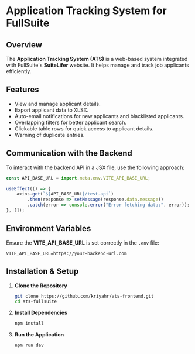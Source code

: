# Application Tracking System for FullSuite

## Overview
The **Application Tracking System (ATS)** is a web-based system integrated with FullSuite's **SuiteLifer** website. It helps manage and track job applicants efficiently.

## Features
- View and manage applicant details.
- Export applicant data to XLSX.
- Auto-email notifications for new applicants and blacklisted applicants.
- Overlapping filters for better applicant search.
- Clickable table rows for quick access to applicant details.
- Warning of duplicate entries.

## Communication with the Backend
To interact with the backend API in a JSX file, use the following approach:

```jsx
const API_BASE_URL = import.meta.env.VITE_API_BASE_URL;

useEffect(() => {
    axios.get(`${API_BASE_URL}/test-api`)
        .then(response => setMessage(response.data.message))
        .catch(error => console.error("Error fetching data:", error));
}, []);
```

## Environment Variables
Ensure the **VITE_API_BASE_URL** is set correctly in the `.env` file:

```
VITE_API_BASE_URL=https://your-backend-url.com
```

## Installation & Setup
1. **Clone the Repository**
   ```sh
   git clone https://github.com/kriyahr/ats-frontend.git
   cd ats-fullsuite
   ```

2. **Install Dependencies**
   ```sh
   npm install
   ```

3. **Run the Application**
   ```sh
   npm run dev
   ```


